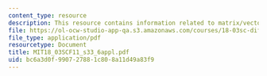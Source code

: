```yaml
---
content_type: resource
description: This resource contains information related to matrix/vector applet.
file: https://ol-ocw-studio-app-qa.s3.amazonaws.com/courses/18-03sc-differential-equations-fall-2011/bc6a3d0f990727881c808a11d49a83f9_MIT18_03SCF11_s33_6appl.pdf
file_type: application/pdf
resourcetype: Document
title: MIT18_03SCF11_s33_6appl.pdf
uid: bc6a3d0f-9907-2788-1c80-8a11d49a83f9
---
```

